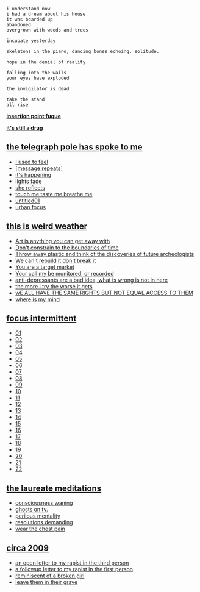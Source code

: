 ```
i understand now
i had a dream about his house
it was boarded up
abandoned
overgrown with weeds and trees
```

```
incubate yesterday
```

```
skeletons in the piano, dancing bones echoing. solitude.
```

```
hope in the denial of reality
```

```
falling into the walls
your eyes have exploded

the invigilator is dead

take the stand
all rise
```

**[insertion point fugue](https://github.com/rosalindfdt/poetry/raw/master/insertion%20point%20fugue.txt)**

**[it's still a drug](https://github.com/rosalindfdt/poetry/raw/master/it's%20still%20a%20drug.txt)**

## [the telegraph pole has spoke to me](https://github.com/rosalindfdt/poetry/tree/master/the%20telegraph%20pole%20has%20spoke%20to%20me)
* [I used to feel](https://raw.githubusercontent.com/rosalindfdt/poetry/master/the%20telegraph%20pole%20has%20spoke%20to%20me/I%20used%20to%20feel.txt)
* [\[message repeats\]](https://raw.githubusercontent.com/rosalindfdt/poetry/master/the%20telegraph%20pole%20has%20spoke%20to%20me/%5Bmessage%20repeats%5D.txt)
* [it's happening](https://raw.githubusercontent.com/rosalindfdt/poetry/master/the%20telegraph%20pole%20has%20spoke%20to%20me/it's%20happening.txt) 
* [lights fade](https://github.com/rosalindfdt/poetry/raw/master/the%20telegraph%20pole%20has%20spoke%20to%20me/lights%20fade.txt) 
* [she reflects](https://github.com/rosalindfdt/poetry/raw/master/the%20telegraph%20pole%20has%20spoke%20to%20me/she%20reflects.txt)
* [touch me taste me breathe me](https://raw.githubusercontent.com/rosalindfdt/poetry/master/the%20telegraph%20pole%20has%20spoke%20to%20me/touch_me.txt)
* [untitled01](https://github.com/rosalindfdt/poetry/raw/master/the%20telegraph%20pole%20has%20spoke%20to%20me/untitled01.txt)
* [urban focus](https://github.com/rosalindfdt/poetry/raw/master/the%20telegraph%20pole%20has%20spoke%20to%20me/urban%20focus.txt)

## [this is weird weather](https://github.com/rosalindfdt/poetry/tree/master/this%20is%20weird%20weather)
* [Art is anything you can get away with](https://raw.githubusercontent.com/rosalindfdt/poetry/master/this%20is%20weird%20weather/Art%20is%20anything%20you%20can%20get%20away%20with.txt)
* [Don't constrain to the boundaries of time](https://github.com/rosalindfdt/poetry/raw/master/this%20is%20weird%20weather/Don't%20constrain%20to%20the%20boundaries%20of%20time.txt)
* [Throw away plastic and think of the discoveries of future archeologists](https://github.com/rosalindfdt/poetry/raw/master/this%20is%20weird%20weather/Throw%20away%20plastic%20and%20think%20of%20the%20discoveries%20of%20future%20archeologists.txt)
* [We can't rebuild it don't break it](https://github.com/rosalindfdt/poetry/raw/master/this%20is%20weird%20weather/We%20can't%20rebuild%20it%20don't%20break%20it.txt)
* [You are a target market](https://github.com/rosalindfdt/poetry/raw/master/this%20is%20weird%20weather/You%20are%20a%20target%20market.txt)
* [Your call my be monitored, or recorded](https://github.com/rosalindfdt/poetry/raw/master/this%20is%20weird%20weather/Your%20call%20my%20be%20monitored%2C%20or%20recorded.txt)
* [anti-depressants are a bad idea, what is wrong is not in here](https://github.com/rosalindfdt/poetry/raw/master/this%20is%20weird%20weather/anti-depressants%20are%20a%20bad%20idea%2C%20what%20is%20wrong%20is%20not%20in%20here.txt)
* [the more i try the worse it gets](https://github.com/rosalindfdt/poetry/raw/master/this%20is%20weird%20weather/the%20more%20i%20try%20the%20worse%20it%20gets.txt)
* [wE ALL HAVE THE SAME RIGHTS BUT NOT EQUAL ACCESS TO THEM](https://github.com/rosalindfdt/poetry/raw/master/this%20is%20weird%20weather/wE%20ALL%20HAVE%20THE%20SAME%20RIGHTS%20BUT%20NOT%20EQUAL%20ACCESS%20TO%20THEM.txt)
* [where is my mind](https://raw.githubusercontent.com/rosalindfdt/poetry/master/this%20is%20weird%20weather/where%20is%20my%20mind.txt)

## [focus intermittent](https://github.com/rosalindfdt/poetry/tree/master/focus%20intermittent)
* [01](https://github.com/rosalindfdt/poetry/raw/master/focus%20intermittent/01.txt)
* [02](https://github.com/rosalindfdt/poetry/raw/master/focus%20intermittent/02.txt)
* [03](https://github.com/rosalindfdt/poetry/raw/master/focus%20intermittent/03.txt)
* [04](https://github.com/rosalindfdt/poetry/raw/master/focus%20intermittent/04.txt)
* [05](https://github.com/rosalindfdt/poetry/raw/master/focus%20intermittent/05.txt)
* [06](https://github.com/rosalindfdt/poetry/raw/master/focus%20intermittent/06.txt)
* [07](https://github.com/rosalindfdt/poetry/raw/master/focus%20intermittent/07.txt)
* [08](https://github.com/rosalindfdt/poetry/raw/master/focus%20intermittent/08.txt)
* [09](https://github.com/rosalindfdt/poetry/raw/master/focus%20intermittent/09.txt)
* [10](https://github.com/rosalindfdt/poetry/raw/master/focus%20intermittent/10.txt)
* [11](https://github.com/rosalindfdt/poetry/raw/master/focus%20intermittent/11.txt)
* [12](https://github.com/rosalindfdt/poetry/raw/master/focus%20intermittent/12.txt)
* [13](https://github.com/rosalindfdt/poetry/raw/master/focus%20intermittent/13.txt)
* [14](https://github.com/rosalindfdt/poetry/raw/master/focus%20intermittent/14.txt)
* [15](https://github.com/rosalindfdt/poetry/raw/master/focus%20intermittent/15.txt)
* [16](https://github.com/rosalindfdt/poetry/raw/master/focus%20intermittent/16.txt)
* [17](https://github.com/rosalindfdt/poetry/raw/master/focus%20intermittent/17.txt)
* [18](https://github.com/rosalindfdt/poetry/raw/master/focus%20intermittent/18.txt)
* [19](https://github.com/rosalindfdt/poetry/raw/master/focus%20intermittent/19.txt)
* [20](https://github.com/rosalindfdt/poetry/raw/master/focus%20intermittent/20.txt)
* [21](https://github.com/rosalindfdt/poetry/raw/master/focus%20intermittent/21.txt)
* [22](https://github.com/rosalindfdt/poetry/raw/master/focus%20intermittent/22.txt)

## [the laureate meditations](https://github.com/rosalindfdt/poetry/tree/master/the%20laureate%20meditations)
* [consciousness waning](https://github.com/rosalindfdt/poetry/raw/master/the%20laureate%20meditations/consciousness%20waning.txt)
* [ghosts on tv.](https://github.com/rosalindfdt/poetry/raw/master/the%20laureate%20meditations/ghosts%20on%20tv..txt)
* [perilous mentality](https://github.com/rosalindfdt/poetry/raw/master/the%20laureate%20meditations/perilous%20mentality.txt)
* [resolutions demanding](https://github.com/rosalindfdt/poetry/raw/master/the%20laureate%20meditations/resolutions%20demanding.txt)
* [wear the chest pain](https://github.com/rosalindfdt/poetry/raw/master/the%20laureate%20meditations/wear%20the%20chest%20pain.txt)

## [circa 2009](https://github.com/rosalindfdt/poetry/tree/master/circa%202009)
* [an open letter to my rapist in the third person](https://github.com/rosalindfdt/poetry/raw/master/circa%202009/an%20open%20letter%20to%20my%20rapist%20in%20the%20third%20person.txt)
* [a followup letter to my rapist in the first person](https://github.com/rosalindfdt/poetry/raw/master/circa%202009/a%20followup%20letter%20to%20my%20rapist%20in%20the%20first%20person.txt)
* [reminiscent of a broken girl](https://raw.githubusercontent.com/rosalindfdt/poetry/master/circa%202009/reminiscent%20of%20a%20broken%20girl.txt)
* [leave them in their grave](https://raw.githubusercontent.com/rosalindfdt/poetry/master/circa%202009/leave%20them%20in%20their%20grave.txt)
